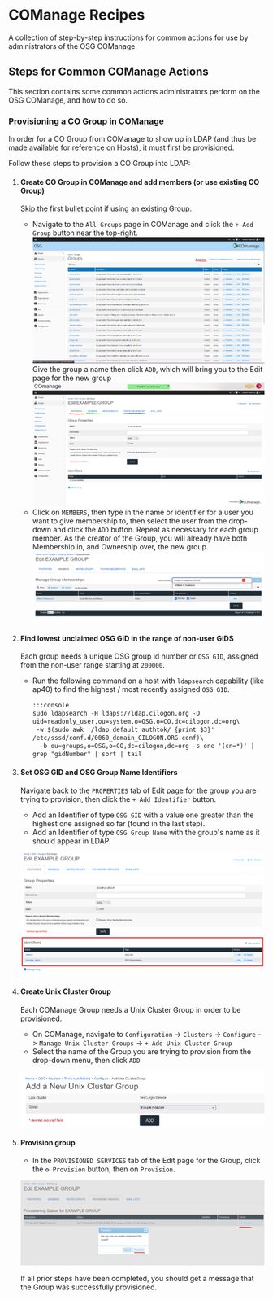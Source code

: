 COManage Recipes
==============================

A collection of step-by-step instructions for common actions for use by administrators of the OSG COManage.


Steps for Common COManage Actions
----
This section contains some common actions administrators perform on the OSG COManage, and how to do so.

### Provisioning a CO Group in COManage
In order for a CO Group from COManage to show up in LDAP (and thus be made available for reference on Hosts),
 it must first be provisioned.

Follow these steps to provision a CO Group into LDAP:

1. #### Create CO Group in COManage and add members (or use existing CO Group)

    Skip the first bullet point if using an existing Group.

    -   Navigate to the `All Groups` page in COManage and click the `+ Add Group` button near the top-right.
        ![Create-Group-pt1](../img/comanage-create-group.png)
        Give the group a name then click `ADD`, which will bring you to the Edit page for the new group
        ![Create-Group-pt2](../img/comanage-group-edit-page.png)
    -   Click on `MEMBERS`, then type in the name or identifier for a user you want to give membership to, 
        then select the user from the drop-down and click the `ADD` button. 
        Repeat as necessary for each group member.
        As the creator of the Group, you will already have both Membership in, and Ownership over, the new group.
        ![Add-Members](../img/comanage-add-group-members.png)

1. #### Find lowest unclaimed OSG GID in the range of non-user GIDS

    Each group needs a unique OSG group id number or `OSG GID`, assigned from the non-user range starting at `200000`.

    -   Run the following command on a host with `ldapsearch` capability (like ap40) to find
     the highest / most recently assigned `OSG GID`.

            :::console
            sudo ldapsearch -H ldaps://ldap.cilogon.org -D uid=readonly_user,ou=system,o=OSG,o=CO,dc=cilogon,dc=org\
             -w $(sudo awk '/ldap_default_authtok/ {print $3}' /etc/sssd/conf.d/0060_domain_CILOGON.ORG.conf)\
              -b ou=groups,o=OSG,o=CO,dc=cilogon,dc=org -s one '(cn=*)' | grep "gidNumber" | sort | tail

1. #### Set OSG GID and OSG Group Name Identifiers

    Navigate back to the `PROPERTIES` tab of Edit page for the group you are trying to provision,
     then click the `+ Add Identifier` button.

    -   Add an Identifier of type `OSG GID` with a value one greater than the highest one assigned so far
     (found in the last step).
    -   Add an Identifier of type `OSG Group Name` with the group's name as it should appear in LDAP.

    ![Add-Identifiers](../img/comanage-group-add-identifiers.png)

1.  #### Create Unix Cluster Group

    Each COManage Group needs a Unix Cluster Group in order to be provisioned. 
    
    -   On COManage, navigate to `Configuration` -> `Clusters` -> `Configure` -> `Manage Unix Cluster Groups` 
    -> `+ Add Unix Cluster Group`
    -   Select the name of the Group you are trying to provision from the drop-down menu, then click `ADD`

    ![Create-Unix-Cluster-Group](../img/comanage-create-unix-cluster-group.png)

1.  #### Provision group

    -   In the `PROVISIONED SERVICES` tab of the Edit page for the Group,
     click the `⚙ Provision` button, then on `Provision`.
    
    ![Provision-Group](../img/comanage-group-provision.png)

    If all prior steps have been completed, you should get a message that the Group was successfully provisioned.